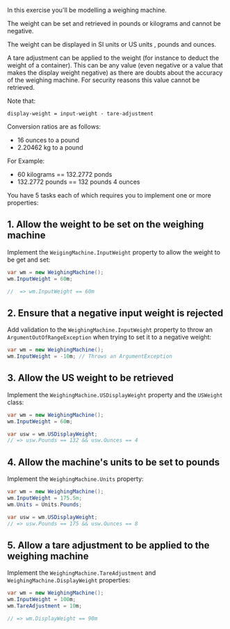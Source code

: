 In this exercise you'll be modelling a weighing machine.

The weight can be set and retrieved in pounds or kilograms and cannot be negative.

The weight can be displayed in SI units or US units
, pounds and ounces.

A tare adjustment can be applied to the weight (for instance to deduct the
weight of a container). This can be any value (even negative or a value that makes the display weight negative)
as there are doubts about the accuracy
of the weighing machine. For security reasons this value cannot be retrieved.

Note that:

```
display-weight = input-weight - tare-adjustment
```

Conversion ratios are as follows:

- 16 ounces to a pound
- 2.20462 kg to a pound

For Example:

- 60 kilograms == 132.2772 ponds
- 132.2772 pounds == 132 pounds 4 ounces

You have 5 tasks each of which requires you to implement one or
more properties:

## 1. Allow the weight to be set on the weighing machine

Implement the `WeigingMachine.InputWeight` property to allow the weight to be get and set:

```csharp
var wm = new WeighingMachine();
wm.InputWeight = 60m;

//  => wm.InputWeight == 60m
```

## 2. Ensure that a negative input weight is rejected

Add validation to the `WeighingMachine.InputWeight` property to throw an `ArgumentOutOfRangeException` when trying to set it to a negative weight:

```csharp
var wm = new WeighingMachine();
wm.InputWeight = -10m; // Throws an ArgumentException
```

## 3. Allow the US weight to be retrieved

Implement the `WeighingMachine.USDisplayWeight` property and the `USWeight` class:

```csharp
var wm = new WeighingMachine();
wm.InputWeight = 60m;

var usw = wm.USDisplayWeight;
// => usw.Pounds == 132 && usw.Ounces == 4
```

## 4. Allow the machine's units to be set to pounds

Implement the `WeighingMachine.Units` property:

```csharp
var wm = new WeighingMachine();
wm.InputWeight = 175.5m;
wm.Units = Units.Pounds;

var usw = wm.USDisplayWeight;
// => usw.Pounds == 175 && usw.Ounces == 8
```

## 5. Allow a tare adjustment to be applied to the weighing machine

Implement the `WeighingMachine.TareAdjustment` and `WeighingMachine.DisplayWeight` properties:

```csharp
var wm = new WeighingMachine();
wm.InputWeight = 100m;
wm.TareAdjustment = 10m;

// => wm.DisplayWeight == 90m
```
